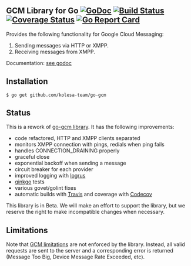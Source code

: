 GCM Library for Go [![GoDoc][godoc image]][godoc] [![Build Status][travis image]][travis] [![Coverage Status][codecov image]][codecov] [![Go Report Card][goreportcard image]][goreportcard]
--

Provides the following functionality for Google Cloud Messaging:

1. Sending messages via HTTP or XMPP.
2. Receiving messages from XMPP.

Documentation: [see godoc][godoc]

## Installation

    $ go get github.com/kolesa-team/go-gcm

## Status

This is a rework of [go-gcm library](https://github.com/google/go-gcm). It has the following improvements:
* code refactored, HTTP and XMPP clients separated
* monitors XMPP connection with pings, redials when ping fails
* handles CONNECTION_DRAINING properly
* graceful close
* exponential backoff when sending a message
* circuit breaker for each provider
* improved logging with [logrus](https://github.com/Sirupsen/logrus)
* [ginkgo](https://onsi.github.io/ginkgo/) tests
* various govet/golint fixes
* automatic builds with [Travis][travis] and coverage with [Codecov][codecov] 

This library is in Beta. We will make an effort to support the library, but we reserve the right to make incompatible changes when necessary.

## Limitations

Note that [GCM limitations][gcm limitations] are not enforced by the library. Instead, all valid requests are sent to the server and a corresponding error is returned (Message Too Big, Device Message Rate Exceeded, etc).

[godoc]: https://godoc.org/github.com/kikinteractive/go-gcm
[godoc image]: https://godoc.org/github.com/kikinteractive/go-gcm?status.svg

[travis image]: https://travis-ci.org/kikinteractive/go-gcm.svg
[travis]: https://travis-ci.org/kikinteractive/go-gcm

[codecov image]: https://codecov.io/gh/kikinteractive/go-gcm/branch/master/graph/badge.svg
[codecov]: https://codecov.io/gh/kikinteractive/go-gcm

[tag shield image]: https://img.shields.io/github/tag/kikinteractive/go-gcm.svg?maxAge=2592000

[goreportcard]: https://goreportcard.com/report/github.com/kikinteractive/go-gcm
[goreportcard image]: https://goreportcard.com/badge/github.com/kikinteractive/go-gcm

[gcm limitations]: https://gist.github.com/mnemonicflow/d08af1c1ea2f54f8667f
